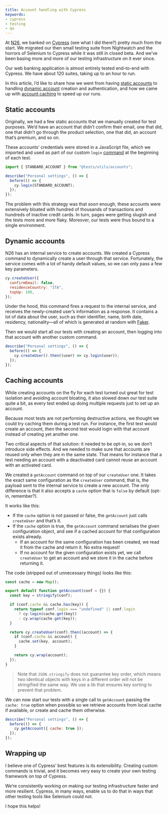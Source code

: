 ```yaml
---
title: Account handling with Cypress
keywords:
- cypress
- testing
- qa
---
```


At [N26](https://n26.com), we banked on [Cypress](https://cypress.io) (see what I did there?) pretty much from the start. We migrated our then small testing suite from Nightwatch and the horrors of Selenium to Cypress while it was still in closed beta. And we’ve been basing more and more of our testing infrastructure on it ever since.

Our web banking application is almost entirely tested end-to-end with Cypress. We have about 120 suites, taking up to an hour to run.

In this article, I’d like to share how we went from having [static accounts](#static-accounts) to handling [dynamic account](#dynamic-accounts) creation and authentication, and how we came up with [account caching](#caching-accounts) to speed up our runs.

## Static accounts

Originally, we had a few static accounts that we manually created for test purposes. We’d have an account that didn’t confirm their email, one that did, one that didn’t go through the product selection, one that did, an account that’s premium, and so on.

These accounts’ credentials were stored in a JavaScript file, which we imported and used as part of our custom `login` [command](https://docs.cypress.io/api/cypress-api/custom-commands.html) at the beginning of each test.

```js
import { STANDARD_ACCOUNT } from "@tests/utils/accounts";

describe("Personal settings", () => {
  before(() => {
    cy.login(STANDARD_ACCOUNT);
  });
});
```

The problem with this strategy was that soon enough, these accounts were extensively bloated with hundred of thousands of transactions and hundreds of inactive credit cards. In turn, pages were getting slugish and the tests more and more flaky. Moreover, our tests were thus bound to a single environment.

## Dynamic accounts

N26 has an internal service to create accounts. We created a Cypress command to dynamically create a user through that service. Fortunately, the service comes with a lot of handy default values, so we can only pass a few key parameters.

```js
cy.createUser({
  confirmEmail: false,
  residenceCountry: "ITA",
  topUp: 100,
});
```

Under the hood, this command fires a request to the internal service, and receives the newly-created user’s information as a response. It contains a lot of data about the user, such as their identifier, name, birth date, residency, nationality—all of which is generated at random with [Faker](https://github.com/marak/Faker.js/).

Then we would start all our tests with creating an account, then logging into that account with another custom command.

```js
describe("Personal settings", () => {
  before(() => {
    cy.createUser().then((user) => cy.login(user));
  });
});
```

## Caching accounts

While creating accounts on the fly for each test turned out great for test isolation and avoiding account bloating, it also slowed down our test suite quite a bit, as every test ended up doing multiple requests just to set up an account.

Because most tests are not performing destructive actions, we thought we could try caching them during a test run. For instance, the first test would create an account, then the second test would login with that account instead of creating yet another one.

Two critical aspects of that solution: it needed to be opt-in, so we don’t introduce side effects. And we needed to make sure that accounts are reused only when they are in the same state. That means for instance that a test needing an account with a deactivated card cannot reuse an account with an activated card.

We created a `getAccount` command on top of our `createUser` one. It takes the exact same configuration as the `createUser` command, that is, the payload sent to the internal service to create a new account. The only difference is that it also accepts a `cache` option that is `false` by default (opt-in, remember?).

It works like this:

- If the `cache` option is not passed or false, the `getAccount` just calls `createUser` and that’s it.
- If the `cache` option is true, the `getAccount` command serialises the given configuration object, and see if a cached account for that configuration exists already.
  - If an account for the same configuration has been created, we read it from the cache and return it. No extra request!
  - If no account for the given configuration exists yet, we call `createUser` to get an account and we store it in the cache before returning it.

The code (stripped out of unnecessary things) looks like this:

```js
const cache = new Map();

export default function getAccount(conf = {}) {
  const key = stringify(conf);

  if (conf.cache && cache.has(key)) {
    return typeof conf.login === "undefined" || conf.login
      ? cy.login(cache.get(key))
      : cy.wrap(cache.get(key));
  }

  return cy.createUser(conf).then((account) => {
    if (conf.cache && account) {
      cache.set(key, account);
    }

    return cy.wrap(account);
  });
}
```

> Note that `JSON.stringify` does not guarantee key order, which means two identical objects with keys in a different order will not be stringified the same way. We use a lib that ensures key sorting to prevent that problem.

We can now start our tests with a single call to `getAccount` passing the `cache: true` option when possible so we retrieve accounts from local cache if available, or create and cache them otherwise.

```js
describe("Personal settings", () => {
  before(() => {
    cy.getAccount({ cache: true });
  });
});
```

## Wrapping up

I believe one of Cypress’ best features is its extensibility. Creating custom commands is trivial, and it becomes very easy to create your own testing framework on top of Cypress.

We’re consistently working on making our testing infrastructure faster and more resilient. Cypress, in many ways, enable us to do that in ways that other testing tools like Selenium could not.

I hope this helps!
